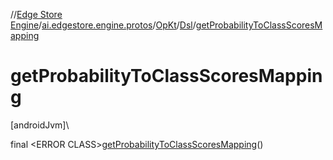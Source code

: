 //[Edge Store Engine](../../../../index.md)/[ai.edgestore.engine.protos](../../index.md)/[OpKt](../index.md)/[Dsl](index.md)/[getProbabilityToClassScoresMapping](get-probability-to-class-scores-mapping.md)

# getProbabilityToClassScoresMapping

[androidJvm]\

final &lt;ERROR CLASS&gt;[getProbabilityToClassScoresMapping](get-probability-to-class-scores-mapping.md)()
